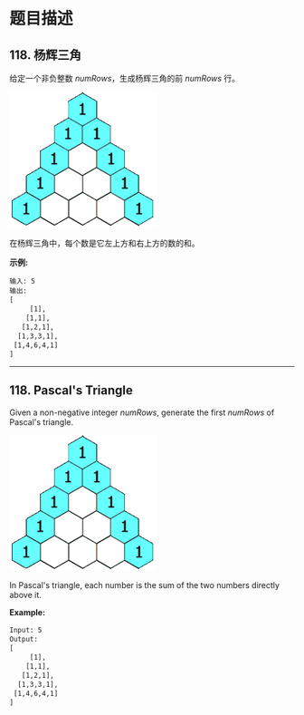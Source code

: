 # 题目描述

## 118. 杨辉三角

给定一个非负整数 *numRows*，生成杨辉三角的前 *numRows* 行。

![图 1](images/image1.gif)

在杨辉三角中，每个数是它左上方和右上方的数的和。

**示例:**

```()
输入: 5
输出:
[
     [1],
    [1,1],
   [1,2,1],
  [1,3,3,1],
 [1,4,6,4,1]
]
```

***

## 118. Pascal's Triangle

Given a non-negative integer *numRows*, generate the first *numRows* of Pascal's triangle.

![image 1](images/image1.gif)

In Pascal's triangle, each number is the sum of the two numbers directly above it.

**Example:**

```()
Input: 5
Output:
[
     [1],
    [1,1],
   [1,2,1],
  [1,3,3,1],
 [1,4,6,4,1]
]
```
